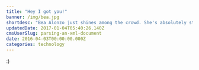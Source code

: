 ```yaml
---
title: "Hey I got you!"
banner: /img/bea.jpg
shortdesc: "Bea Alonzo just shines among the crowd. She's absolutely stunning!"
updatedDate: 2017-01-04T05:40:26.140Z
cmsUserSlug: parsing-an-xml-document
date: 2016-04-03T00:00:00.000Z
categories: technology
---
```


:)